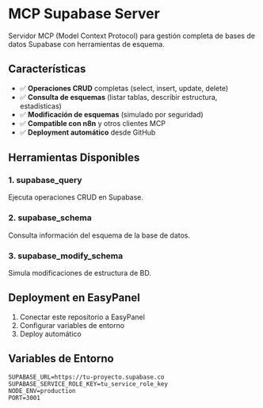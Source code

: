 # MCP Supabase Server

Servidor MCP (Model Context Protocol) para gestión completa de bases de datos Supabase con herramientas de esquema.

## Características

- ✅ **Operaciones CRUD** completas (select, insert, update, delete)
- ✅ **Consulta de esquemas** (listar tablas, describir estructura, estadísticas)
- ✅ **Modificación de esquemas** (simulado por seguridad)
- ✅ **Compatible con n8n** y otros clientes MCP
- ✅ **Deployment automático** desde GitHub

## Herramientas Disponibles

### 1. supabase_query
Ejecuta operaciones CRUD en Supabase.

### 2. supabase_schema  
Consulta información del esquema de la base de datos.

### 3. supabase_modify_schema
Simula modificaciones de estructura de BD.

## Deployment en EasyPanel

1. Conectar este repositorio a EasyPanel
2. Configurar variables de entorno
3. Deploy automático

## Variables de Entorno

```env
SUPABASE_URL=https://tu-proyecto.supabase.co
SUPABASE_SERVICE_ROLE_KEY=tu_service_role_key
NODE_ENV=production
PORT=3001
